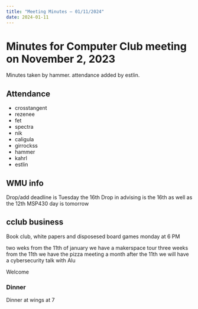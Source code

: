 ```yaml
---
title: "Meeting Minutes – 01/11/2024"
date: 2024-01-11
---
```

# Minutes for Computer Club meeting on November 2, 2023
Minutes taken by hammer. attendance added by estlin.

## Attendance
* crosstangent
* rezenee
* fet
* spectra
* nik
* caligula
* girrockss
* hammer
* kahrl
* estlin


## WMU info
Drop/add deadline is Tuesday the 16th
Drop in advising is the 16th as well as the 12th
MSP430 day is tomorrow



 
## cclub business
Book club, white papers and disposesed
board games monday at 6 PM

two weks from the 11th of january we have a makerspace tour
three weeks from the 11th we have the pizza meeting 
a month after the 11th we will have a cybersecurity talk with Alu

Welcome 




### Dinner

Dinner at wings at 7
